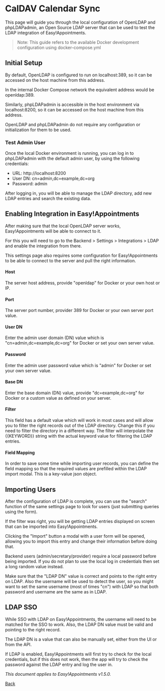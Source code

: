 # CalDAV Calendar Sync

This page will guide you through the local configuration of OpenLDAP and phpLDAPadmin, an Open Source LDAP server that 
can be used to test the LDAP integration of Easy!Appointments.

> Note: This guide refers to the available Docker development configuration using docker-compose.yml

## Initial Setup

By default, OpenLDAP is configured to run on localhost:389, so it can be accessed on the host machine from this address. 

In the internal Docker Compose network the equivalent address would be openldap:389. 

Similarly, phpLDAPadmin is accessible in the host environment via localhost:8200, so it can be accessed on the host 
machine from this address.

OpenLDAP and phpLDAPadmin do not require any configuration or initialization for them to be used.

### Test Admin User

Once the local Docker environment is running, you can log in to phpLDAPadmin with the default admin user, by using the 
following credentials: 

- URL: http://localhost:8200
- User DN: cn=admin,dc=example,dc=org 
- Password: admin

After logging in, you will be able to manage the LDAP directory, add new LDAP entries and search the existing data. 

## Enabling Integration in Easy!Appointments

After making sure that the local OpenLDAP server works, Easy!Appointments will be able to connect to it.

For this you will need to go to the Backend > Settings > Integrations > LDAP and enable the integration from there. 

This settings page also requires some configuration for Easy!Appointments to be able to connect to the server and pull
the right information.

#### Host 

The server host address, provide "openldap" for Docker or your own host or IP.

#### Port

The server port number, provider 389 for Docker or your own server port value.

#### User DN 

Enter the admin user domain (DN) value which is "cn=admin,dc=example,dc=org" for Docker or set your own server value. 

#### Password

Enter the admin user password value which is "admin" for Docker or set your own server value.

#### Base DN

Enter the base domain (DN) value, provide "dc=example,dc=org" for Docker or a custom value as defined on your server. 

#### Filter 

This field has a default value which will work in most cases and will allow you to filter the right records out of the 
LDAP directory. Change this if you need to filter the directory in a different way. The filter will interpolate the 
{{KEYWORD}} string with the actual keyword value for filtering the LDAP entries.

#### Field Mapping

In order to save some time while importing user records, you can define the field mapping so that the required values 
are prefilled within the LDAP import modal. This is a key-value json object.

## Importing Users

After the configuration of LDAP is complete, you can use the "search" function of the same settings page to look for 
users (just submitting queries using the form). 

If the filter was right, you will be getting LDAP entries displayed on screen that can be imported into Easy!Appointments.

Clicking the "Import" button a modal with a user form will be opened, allowing you to import this entry and change their
information before doing that. 

Backend users (admin/secretary/provider) require a local password before being imported. If you do not plan to use the
local log in credentials then set a long random value instead.

Make sure that the "LDAP DN" value is correct and points to the right entry on LDAP. Also the username will be used to 
detect the user, so you might want to set the same username (most of times "cn") with LDAP so that both password and 
username are the same as in LDAP.  

## LDAP SSO

While SSO with LDAP on Easy!Appointments, the username will need to be matched for the SSO to work. Also, the LDAP DN 
value must be valid and pointing to the right record. 

The LDAP DN is a value that can also be manually set, either from the UI or from the API. 

If LDAP is enabled, Easy!Appointments will first try to check for the local credentials, but if this does not work, then 
the app will try to check the password against the LDAP entry and log the user in.

*This document applies to Easy!Appointments v1.5.0.*

[Back](readme.md)
